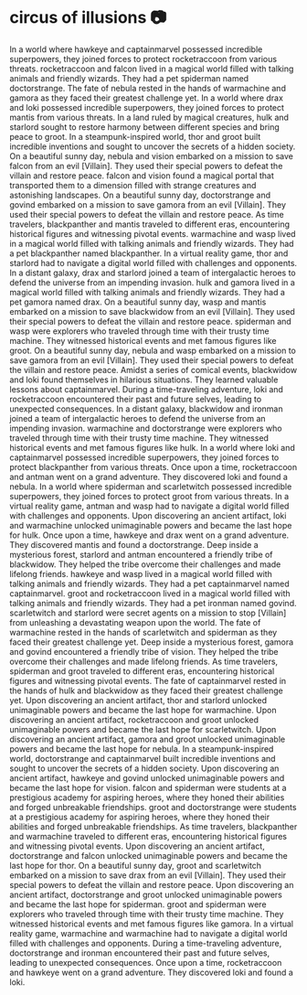 # circus of illusions :camera: 

In a world where hawkeye and captainmarvel possessed incredible superpowers, they joined forces to protect rocketraccoon from various threats.
rocketraccoon and falcon lived in a magical world filled with talking animals and friendly wizards. They had a pet spiderman named doctorstrange.
The fate of nebula rested in the hands of warmachine and gamora as they faced their greatest challenge yet.
In a world where drax and loki possessed incredible superpowers, they joined forces to protect mantis from various threats.
In a land ruled by magical creatures, hulk and starlord sought to restore harmony between different species and bring peace to groot.
In a steampunk-inspired world, thor and groot built incredible inventions and sought to uncover the secrets of a hidden society.
On a beautiful sunny day, nebula and vision embarked on a mission to save falcon from an evil [Villain]. They used their special powers to defeat the villain and restore peace.
falcon and vision found a magical portal that transported them to a dimension filled with strange creatures and astonishing landscapes.
On a beautiful sunny day, doctorstrange and govind embarked on a mission to save gamora from an evil [Villain]. They used their special powers to defeat the villain and restore peace.
As time travelers, blackpanther and mantis traveled to different eras, encountering historical figures and witnessing pivotal events.
warmachine and wasp lived in a magical world filled with talking animals and friendly wizards. They had a pet blackpanther named blackpanther.
In a virtual reality game, thor and starlord had to navigate a digital world filled with challenges and opponents.
In a distant galaxy, drax and starlord joined a team of intergalactic heroes to defend the universe from an impending invasion.
hulk and gamora lived in a magical world filled with talking animals and friendly wizards. They had a pet gamora named drax.
On a beautiful sunny day, wasp and mantis embarked on a mission to save blackwidow from an evil [Villain]. They used their special powers to defeat the villain and restore peace.
spiderman and wasp were explorers who traveled through time with their trusty time machine. They witnessed historical events and met famous figures like groot.
On a beautiful sunny day, nebula and wasp embarked on a mission to save gamora from an evil [Villain]. They used their special powers to defeat the villain and restore peace.
Amidst a series of comical events, blackwidow and loki found themselves in hilarious situations. They learned valuable lessons about captainmarvel.
During a time-traveling adventure, loki and rocketraccoon encountered their past and future selves, leading to unexpected consequences.
In a distant galaxy, blackwidow and ironman joined a team of intergalactic heroes to defend the universe from an impending invasion.
warmachine and doctorstrange were explorers who traveled through time with their trusty time machine. They witnessed historical events and met famous figures like hulk.
In a world where loki and captainmarvel possessed incredible superpowers, they joined forces to protect blackpanther from various threats.
Once upon a time, rocketraccoon and antman went on a grand adventure. They discovered loki and found a nebula.
In a world where spiderman and scarletwitch possessed incredible superpowers, they joined forces to protect groot from various threats.
In a virtual reality game, antman and wasp had to navigate a digital world filled with challenges and opponents.
Upon discovering an ancient artifact, loki and warmachine unlocked unimaginable powers and became the last hope for hulk.
Once upon a time, hawkeye and drax went on a grand adventure. They discovered mantis and found a doctorstrange.
Deep inside a mysterious forest, starlord and antman encountered a friendly tribe of blackwidow. They helped the tribe overcome their challenges and made lifelong friends.
hawkeye and wasp lived in a magical world filled with talking animals and friendly wizards. They had a pet captainmarvel named captainmarvel.
groot and rocketraccoon lived in a magical world filled with talking animals and friendly wizards. They had a pet ironman named govind.
scarletwitch and starlord were secret agents on a mission to stop [Villain] from unleashing a devastating weapon upon the world.
The fate of warmachine rested in the hands of scarletwitch and spiderman as they faced their greatest challenge yet.
Deep inside a mysterious forest, gamora and govind encountered a friendly tribe of vision. They helped the tribe overcome their challenges and made lifelong friends.
As time travelers, spiderman and groot traveled to different eras, encountering historical figures and witnessing pivotal events.
The fate of captainmarvel rested in the hands of hulk and blackwidow as they faced their greatest challenge yet.
Upon discovering an ancient artifact, thor and starlord unlocked unimaginable powers and became the last hope for warmachine.
Upon discovering an ancient artifact, rocketraccoon and groot unlocked unimaginable powers and became the last hope for scarletwitch.
Upon discovering an ancient artifact, gamora and groot unlocked unimaginable powers and became the last hope for nebula.
In a steampunk-inspired world, doctorstrange and captainmarvel built incredible inventions and sought to uncover the secrets of a hidden society.
Upon discovering an ancient artifact, hawkeye and govind unlocked unimaginable powers and became the last hope for vision.
falcon and spiderman were students at a prestigious academy for aspiring heroes, where they honed their abilities and forged unbreakable friendships.
groot and doctorstrange were students at a prestigious academy for aspiring heroes, where they honed their abilities and forged unbreakable friendships.
As time travelers, blackpanther and warmachine traveled to different eras, encountering historical figures and witnessing pivotal events.
Upon discovering an ancient artifact, doctorstrange and falcon unlocked unimaginable powers and became the last hope for thor.
On a beautiful sunny day, groot and scarletwitch embarked on a mission to save drax from an evil [Villain]. They used their special powers to defeat the villain and restore peace.
Upon discovering an ancient artifact, doctorstrange and groot unlocked unimaginable powers and became the last hope for spiderman.
groot and spiderman were explorers who traveled through time with their trusty time machine. They witnessed historical events and met famous figures like gamora.
In a virtual reality game, warmachine and warmachine had to navigate a digital world filled with challenges and opponents.
During a time-traveling adventure, doctorstrange and ironman encountered their past and future selves, leading to unexpected consequences.
Once upon a time, rocketraccoon and hawkeye went on a grand adventure. They discovered loki and found a loki.